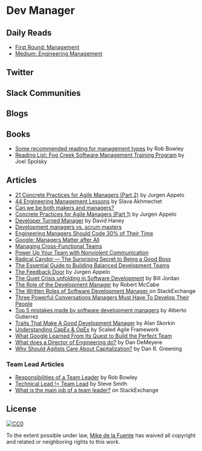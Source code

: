 # Dev Manager
## Daily Reads
- [First Round: Management](http://firstround.com/review/management/) 
- [Medium: Engineering Management](https://medium.com/tag/engineering-mangement) 

## Twitter

## Slack Communities

## Blogs

## Books
- [Some recommended reading for management types](http://blog.robbowley.net/2012/06/21/some-recommended-reading-for-management-types/) by Rob Bowley
- [Reading List: Fog Creek Software Management Training Program](https://www.joelonsoftware.com/2005/11/22/reading-list-fog-creek-software-management-training-program/) by Joel Spolsky

## Articles
- [21 Concrete Practices for Agile Managers (Part 2)](http://noop.nl/2011/09/21-concrete-practices-for-agile-managers-part-2.html) by Jurgen Appelo
- [44 Engineering Management Lessons](http://www.defmacro.org/2014/10/03/engman.html) by Slava Akhmechet
- [Can we be both makers and managers?](https://crew.co/blog/makers-and-managers/)
- [Concrete Practices for Agile Managers (Part 1)](http://noop.nl/2011/09/concrete-practices-for-agile-managers-part-1.html) by Jurgen Appelo
- [Developer Turned Manager](https://stackoverflow.blog/2015/08/07/developer-turned-manager/) by David Haney
- [Development managers vs. scrum masters](https://www.atlassian.com/agile/effective-management-across-agile) 
- [Engineering Managers Should Code 30% of Their Time](http://www.drdobbs.com/architecture-and-design/engineering-managers-should-code-30-of-t/240165174) 
- [Google: Managers Matter after All](https://www.infoq.com/news/2017/02/google-managers)
- [Managing Cross-Functional Teams](https://www.mindtools.com/pages/article/newTMM_30.htm)  
- [Power Up Your Team with Nonviolent Communication](http://firstround.com/review/power-up-your-team-with-nonviolent-communication-principles/)
- [Radical Candor — The Surprising Secret to Being a Good Boss](https://getpocket.com/explore/item/radical-candor-the-surprising-secret-to-being-a-good-boss-1113686406)  
- [The Essential Guide to Building Balanced Development Teams](https://medium.com/javascript-scene/the-essential-guide-to-building-balanced-development-teams-b051a62acc80#.a0bo02z3w) 
- [The Feedback Door](http://noop.nl/2011/04/the-feedback-door.html) by Jurgen Appelo
- [The Quiet Crisis unfolding in Software Development](https://medium.com/@billjordan1/the-quiet-crisis-unfolding-in-software-development-cffbdafbf450#.f6sv6impb)  by Bill Jordan
- [The Role of the Development Manager](https://www.infoq.com/articles/development-manager-role) by Robert McCabe
- [The Written Roles of Software Development Manager ](http://softwareengineering.stackexchange.com/questions/19267/the-written-roles-of-software-development-manager) on StackExchange
- [Three Powerful Conversations Managers Must Have To Develop Their People](http://firstround.com/review/three-powerful-conversations-managers-must-have-to-develop-their-people/) 
- [Top 5 mistakes made by software development managers](http://www.makinggoodsoftware.com/2010/04/24/top-5-mistakes-made-by-software-development-managers/) by Alberto Gutierrez
- [Traits That Make A Good Development Manager](http://noop.nl/2009/07/traits-that-make-a-good-dev-manager-a-developers-perspective.html) by Alan Skorkin
- [Understanding CapEx & OpEx](http://www.scaledagileframework.com/capex-and-opex/) by Scaled Agile Framework
- [What Google Learned From Its Quest to Build the Perfect Team](https://www.nytimes.com/2016/02/28/magazine/what-google-learned-from-its-quest-to-build-the-perfect-team.html?_r=0) 
- [What does a Director of Engineering do?](https://medium.com/connect-the-dots/what-does-a-director-of-engineering-do-a263f6724d63#.glezb4q34) by Dan DeMeyere
- [Why Should Agilists Care About Capitalization?](https://www.infoq.com/articles/agile-capitalization) by Dan R. Greening

### Team Lead Articles
- [Responsibilities of a Team Leader](http://blog.robbowley.net/responsibilities-of-a-team-leader/) by Rob Bowley
- [Technical Lead != Team Lead](https://dzone.com/articles/technical-lead-team-lead) by Steve Smith
- [What is the main job of a team leader?](http://softwareengineering.stackexchange.com/questions/37694/what-is-the-main-job-of-a-team-leader) on StackExchange

## License

[![CC0](https://mirrors.creativecommons.org/presskit/buttons/88x31/svg/cc-zero.svg)](https://creativecommons.org/publicdomain/zero/1.0/)

To the extent possible under law, [Mike de la Fuente](http://twitter.highfiveboom.com) has waived all copyright and related or neighboring rights to this work.
